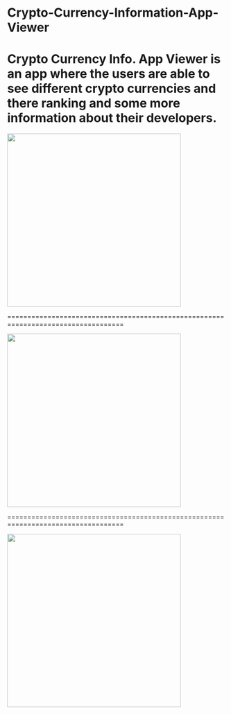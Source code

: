 # Crypto-Currency-Information-App-Viewer


Crypto Currency Info. App Viewer is an app where the users are able to see different crypto currencies and there ranking and some more information about their developers.
===================================================================================

<img src = "https://user-images.githubusercontent.com/68829790/133882166-44ad1396-2f63-4c29-aeed-81cf761aab0c.png" width = "400">

===================================================================================

<img src = "https://user-images.githubusercontent.com/68829790/133882173-d45eaed7-55ce-4369-a1b1-b9cab5809450.png" width = "400">

===================================================================================

<img src = "https://user-images.githubusercontent.com/68829790/133882177-0358474d-98e8-489d-ac93-242bce8f11e3.png" width = "400">

